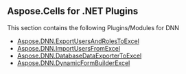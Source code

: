## Aspose.Cells for .NET Plugins

This section contains the following Plugins/Modules for DNN
* [Aspose.DNN.ExportUsersAndRolesToExcel](Aspose.DNN.ExportUsersAndRolesToExcel)
* [Aspose.DNN.ImportUsersFromExcel](Aspose.DNN.ImportUsersFromExcel)
* [Aspose.DNN.DatabaseDataExporterToExcel](Aspose.DNN.DatabaseDataExporterToExcel)
* [Aspose.DNN.DynamicFormBuilderExcel](Aspose.DNN.DynamicFormBuilderExcel)
